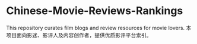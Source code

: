 # Chinese-Movie-Reviews-Rankings
This repository curates film blogs and review resources for movie lovers.   本项目面向影迷、影评人及内容创作者，提供优质影评平台索引。
